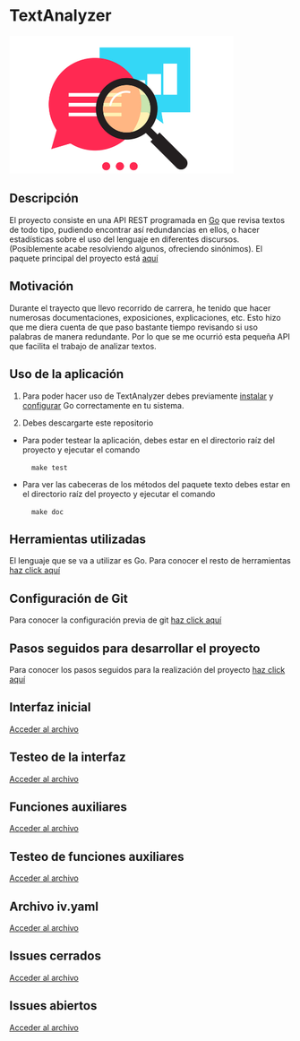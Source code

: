 # TextAnalyzer

<p class="aligncenter">
    <img src="docs/imagenes/logo.jpg" alt="logo" width=400/>
</p>
<!-- <img src="docs/imagenes/logo.jpg" alt="logo-app" width=400 class="center"/> -->

## Descripción

El proyecto consiste en una API REST programada en [Go](https://golang.org/) que revisa textos de todo tipo, pudiendo encontrar así redundancias en ellos, o hacer estadísticas sobre el uso del lenguaje en diferentes discursos. (Posiblemente acabe resolviendo algunos, ofreciendo sinónimos). El paquete principal del proyecto está [aquí](src/texto)

## Motivación

Durante el trayecto que llevo recorrido de carrera, he tenido que hacer numerosas documentaciones, exposiciones, explicaciones, etc. Esto hizo que me diera cuenta de que paso bastante tiempo revisando si uso palabras de manera redundante. Por lo que se me ocurrió esta pequeña API que facilita el trabajo de analizar textos.

## Uso de la aplicación

1. Para poder hacer uso de TextAnalyzer debes previamente
[instalar](https://golang.org/dl/) y [configurar](https://golang.org/doc/install)
Go correctamente en tu sistema.

2. Debes descargarte este repositorio

- Para poder testear la aplicación, debes estar en el directorio raíz del
proyecto y ejecutar el comando

&nbsp;&nbsp;&nbsp;&nbsp;&nbsp;&nbsp;&nbsp;&nbsp;&nbsp; `make test`

- Para ver las cabeceras de los métodos del paquete texto debes estar en el
directorio raíz del proyecto y ejecutar el comando

&nbsp;&nbsp;&nbsp;&nbsp;&nbsp;&nbsp;&nbsp;&nbsp;&nbsp; `make doc`

## Herramientas utilizadas

El lenguaje que se va a utilizar es Go. Para conocer el resto de herramientas [haz click aquí](docs/herramientas.md)

## Configuración de Git

Para conocer la configuración previa de git [haz click aquí](docs/documentacion.md)

## Pasos seguidos para desarrollar el proyecto

Para conocer los pasos seguidos para la realización del proyecto [haz click aquí](docs/pasos.md)

## Interfaz inicial

[Acceder al archivo](src/texto.go)

## Testeo de la interfaz

[Acceder al archivo](src/texto_test.go)

## Funciones auxiliares

[Acceder al archivo](src/funcs.go)

## Testeo de funciones auxiliares

[Acceder al archivo](src/funcs_test.go)

## Archivo iv.yaml

[Acceder al archivo](iv.yaml)

## Issues cerrados

[Acceder al archivo](https://github.com/guillelpnz/TextAnalyzer/issues?q=is%3Aissue+is%3Aclosed)

## Issues abiertos

[Acceder al archivo](https://github.com/guillelpnz/TextAnalyzer/issues)
